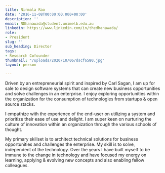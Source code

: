 ```yaml
---
title: Nirmala Rao
date: '2016-11-08T00:00:00.000+00:00'
description: ''
email: NDhanawada@student.unimelb.edu.au
linkedin: https://www.linkedin.com/in/thedhanawada/
role:
- President
slug: ''
sub_heading: Director
tags:
- Research Cofounder
thumbnail: "/uploads/2020/10/06/dscf6580.jpg"
layout: person

---
```

Driven by an entrepreneurial spirit and inspired by Carl Sagan, I am up for sale to design software systems that can create new business opportunities and solve challenges in an enterprise. I enjoy exploring opportunities within the organization for the consumption of technologies from startups & open source stacks.  
  
I empathize with the experience of the end-user on utilizing a system and prioritize their ease of use and delight. I am super keen on nurturing the culture of innovation within an organization through the various schools of thought.  
  
My primary skillset is to architect technical solutions for business opportunities and challenges the enterprise. My skill is to solve, independent of the technology. Over the years I have built myself to be immune to the change in technology and have focused my energy on learning, applying & evolving new concepts and also enabling fellow colleagues.